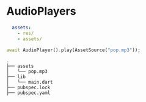 # AudioPlayers

```yaml
  assets:
    - res/
    - assets/
```

```dart
await AudioPlayer().play(AssetSource("pop.mp3"));
```

```
.
├── assets
│   └── pop.mp3
├── lib
│   └── main.dart
├── pubspec.lock
├── pubspec.yaml
```
